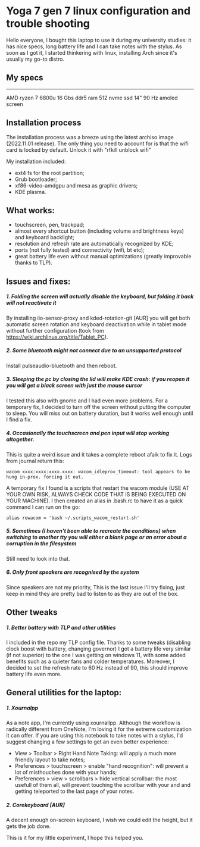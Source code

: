 # Yoga 7 gen 7 linux configuration and trouble shooting

Hello everyone, I bought this laptop to use it during my university studies: it has nice specs, long battery life and I can take notes with the stylus. As soon as I got it, I started thinkering with linux, installing Arch since it's usually my go-to distro.

## My specs

---------------------------------

AMD ryzen 7 6800u
16 Gbs ddr5 ram
512 nvme ssd
14" 90 Hz amoled screen

## Installation process
The installation process was a breeze using the latest archiso image (2022.11.01 release). The only thing you need to account for is that the wifi card is locked by default. Unlock it with "rfkill unblock wifi"

My installation included:
- ext4 fs for the root partition;
- Grub bootloader;
- xf86-video-amdgpu and mesa as graphic drivers;
- KDE plasma.

## What works:
- touchscreen, pen, trackpad;
- almost every shortcut button (including volume and brightness keys) and keyboard backlight;
- resolution and refresh rate are automatically recognized by KDE;
- ports (not fully tested) and connectivity (wifi, bt etc);
- great battery life even without manual optimizations (greatly improvable thanks to TLP).

## Issues and fixes:
##### 1. Folding the screen will actually disable the keyboard, but folding it back will not reactivate it
By installing iio-sensor-proxy and kded-rotation-git [AUR] you will get both automatic screen rotation and keyboard deactivation while in tablet mode without further configuration (took from https://wiki.archlinux.org/title/Tablet_PC).

##### 2. Some bluetooth might not connect due to an unsupported protocol
Install pulseaudio-bluetooth and then reboot.

##### 3. Sleeping the pc by closing the lid will make KDE crash: if you reopen it you will get a black screen with just the mouse cursor
I tested this also with gnome and I had even more problems. For a temporary fix, I decided to turn off the screen without putting the computer to sleep. You will miss out on battery duration, but it works well enough until I find a fix.

##### 4. Occasionally the touchscreen and pen input will stop working altogether.
This is quite a weird issue and it takes a complete reboot afaik to fix it. Logs from journal return this:

```
wacom xxxx:xxxx:xxxx.xxxx: wacom_idleprox_timeout: tool appears to be hung in-prox. forcing it out.
```

A temporary fix I found is a scripts that restart the wacom module (USE AT YOUR OWN RISK, ALWAYS CHECK CODE THAT IS BEING EXECUTED ON YOUR MACHINE). I then created an alias in .bash.rc to have it as a quick command I can run on the go:

```
alias rewacom = 'bash ~/.scripts_wacom_restart.sh'
```

##### 5. Sometimes (I haven't been able to recreate the conditions) when switching to another tty you will either a blank page or an error about a corruption in the filesystem
Still need to look into that.

##### 6. Only front speakers are recognised by the system
Since speakers are not my priority, This is the last issue I'll try fixing, just keep in mind they are pretty bad to listen to as they are out of the box.

## Other tweaks
##### 1. Better battery with TLP and other utilities
I included in the repo my TLP config file. Thanks to some tweaks (disabling clock boost with battery, changing governor) I got a battery life very similar (if not superior) to the one I was getting on windows 11, with some added benefits such as a quieter fans and colder temperatures. Moreover, I decided to set the refresh rate to 60 Hz instead of 90, this should improve battery life even more.

## General utilities for the laptop:
##### 1. Xournalpp
As a note app, I'm currently using xournallpp. Although the workflow is radically different from OneNote, I'm loving it for the extreme customization it can offer. If you are using this notebook to take notes with a stylus, I'd suggest changing a few settings to get an even better experience:
- View > Toolbar > Right Hand Note Taking: will apply a much more friendly layout to take notes;
- Preferences > touchscreen > enable "hand recognition": will prevent a lot of misthouches done with your hands;
- Preferences > view > scrollbars > hide vertical scrollbar: the most usefull of them all, will prevent touching the scrollbar with your and and getting teleported to the last page of your notes.

##### 2. Corekeyboard [AUR]
A decent enough on-screen keyboard, I wish we could edit the height, but it gets the job done.

This is it for my little experiment, I hope this helped you.
